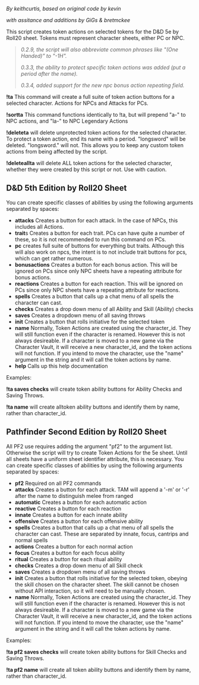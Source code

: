 *By keithcurtis, based on original code by kevin*

*with assitance and additions by GiGs & bretmckee*

This script creates token actions on selected tokens for the D&D 5e by Roll20 sheet. Tokens must represent character sheets, either PC or NPC.

> *0.2.9, the script will also abbreviate common phrases like "(One Handed)" to "-1H".*
> 
> *0.3.3, the ability to protect specific token actions was added (put a period after the name).*
> 
> *0.3.4, added support for the new npc bonus action repeating field.*

**!ta** This command will create a full suite of token action buttons for a selected character. Actions for NPCs and Attacks for PCs.

**!sortta** This command functions identically to !ta, but will prepend "a-" to NPC actions, and "la-" to NPC Legendary Actions

**!deleteta** will delete unprotected token actions for the selected character. To protect a token action, end its name with a period. "longsword" will be deleted. "longsword." will not. This allows you to keep any custom token actions from being affected by the script.

**!deleteallta** will delete ALL token actions for the selected character, whether they were created by this script or not. Use with caution.

## D&D 5th Edition by Roll20 Sheet
You can create specific classes of abilities by using the following arguments separated by spaces:
- **attacks** Creates a button for each attack. In the case of NPCs, this includes all Actions.
- **trait**s Creates a button for each trait. PCs can have quite a number of these, so it is not recommended to run this command on PCs.
- **pc** creates full suite of buttons for everything but traits. Although this will also work on npcs, the intent is to not include trait buttons for pcs, which can get rather numerous. 
- **bonusactions** Creates a button for each bonus action. This will be ignored on PCs since only NPC sheets have a repeating attribute for bonus actions.
- **reactions** Creates a button for each reaction. This will be ignored on PCs since only NPC sheets have a repeating attribute for reactions.
- **spells** Creates a button that calls up a chat menu of all spells the character can cast.
- **checks** Creates a drop down menu of all Ability and Skill (Ability) checks
- **saves** Creates a dropdown menu of all saving throws
- **init** Creates a button that rolls initiative for the selected token
- **name** Normally, Token Actions are created using the character_id. They will still function even if the character is renamed. However this is not always desireable. If a character is moved to a new game via the Character Vault, it will receive a new character_id, and the token actions will not function. If you intend to move the character, use the "name" argument in the string and it will call the token actions by name.
- **help** Calls up this help documentation

Examples:

**!ta saves checks** will create token ability buttons for Ability Checks and Saving Throws.

**!ta name** will create alltoken ability buttons and identify them by name, rather than character_id.

## Pathfinder Second Edition by Roll20 Sheet
All PF2 use requires adding the argument "pf2" to the argument list. Otherwise the script will try to create Token Actions for the 5e sheet. Until all sheets have a uniform sheet identifier attribute, this is necessary.
You can create specific classes of abilities by using the following arguments separated by spaces:
- **pf2** Required on all PF2 commands
- **attacks** Creates a button for each attack. TAM will append a '-m' or '-r' after the name to distinguish melee from ranged
- **automatic** Creates a button for each automatic action
- **reactive**  Creates a button for each reaction
- **innate**  Creates a button for each innate ability
- **offensive**  Creates a button for each offensive ability
- **spells** Creates a button that calls up a chat menu of all spells the character can cast. These are separated by innate, focus, cantrips and normal spells
- **actions** Creates a button for each normal action
- **focus** Creates a button for each focus ability
- **ritual** Creates a button for each ritual ability
- **checks** Creates a drop down menu of all Skill check
- **saves** Creates a dropdown menu of all saving throws
- **init** Creates a button that rolls initiative for the selected token, obeying the skill chosen on the character sheet. The skill cannot be chosen without API interaction, so it will need to be manually chosen.
- **name** Normally, Token Actions are created using the character_id. They will still function even if the character is renamed. However this is not always desireable. If a character is moved to a new game via the Character Vault, it will receive a new character_id, and the token actions will not function. If you intend to move the character, use the "name" argument in the string and it will call the token actions by name.

Examples:

**!ta pf2 saves checks** will create token ability buttons for Skill Checks and Saving Throws.

**!ta pf2 name** will create all token ability buttons and identify them by name, rather than character_id.
